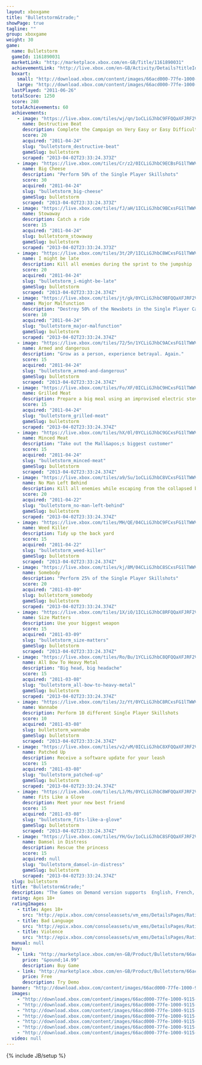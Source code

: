 ```yaml
---
layout: xboxgame
title: "Bulletstorm&trade;"
showPage: true
tagline: ""
group: xboxgame
weight: 30
game: 
  name: Bulletstorm
  gameId: 1161890031
  marketLink: "http://marketplace.xbox.com/en-GB/Title/1161890031"
  achievementLink: "http://live.xbox.com/en-GB/Activity/Details?titleId=1161890031"
  boxart: 
    small: "http://download.xbox.com/content/images/66acd000-77fe-1000-9115-d802454108ef/1033/boxartsm.jpg"
    large: "http://download.xbox.com/content/images/66acd000-77fe-1000-9115-d802454108ef/1033/boxartlg.jpg"
  lastPlayed: "2011-06-26"
  totalScore: 1250
  score: 280
  totalAchievements: 60
  achievements: 
    - image: "https://live.xbox.com/tiles/wj/qn/1oCLiGJhbC9FFQQaXFJRF2VmL2FjaC8wLzEAAAAA5+fn+Yg62Q==.jpg"
      name: Destructive Beat
      description: Complete the Campaign on Very Easy or Easy Difficulty
      score: 20
      acquired: "2011-04-24"
      slug: "bulletstorm_destructive-beat"
      gameSlug: bulletstorm
      scraped: "2013-04-02T23:33:24.373Z"
    - image: "https://live.xbox.com/tiles/Cr/z2/0ICLiGJhbC9ECBsFG1lTWWVmL2FjaC8wLzIwAAAAAOfn5--ZvBY=.jpg"
      name: Big Cheese
      description: "Perform 50% of the Single Player Skillshots"
      score: 30
      acquired: "2011-04-24"
      slug: "bulletstorm_big-cheese"
      gameSlug: bulletstorm
      scraped: "2013-04-02T23:33:24.373Z"
    - image: "https://live.xbox.com/tiles/fJ/aH/1ICLiGJhbC9BCxsFG1lTWWVmL2FjaC8wLzE1AAAAAOfn5-uolmA=.jpg"
      name: Stowaway
      description: Catch a ride
      score: 15
      acquired: "2011-04-24"
      slug: bulletstorm_stowaway
      gameSlug: bulletstorm
      scraped: "2013-04-02T23:33:24.373Z"
    - image: "https://live.xbox.com/tiles/3t/2P/1ICLiGJhbC8WCxsFG1lTWWVmL2FjaC8wLzFiAAAAAOfn5-ug3cI=.jpg"
      name: I might be late
      description: Kill all enemies during the sprint to the jumpship
      score: 20
      acquired: "2011-04-24"
      slug: "bulletstorm_i-might-be-late"
      gameSlug: bulletstorm
      scraped: "2013-04-02T23:33:24.374Z"
    - image: "https://live.xbox.com/tiles/jt/gk/0YCLiGJhbC9BFQQaXFJRF2VmL2FjaC8wLzUAAAAA5+fn-gvYlQ==.jpg"
      name: Major Malfunction
      description: "Destroy 50% of the Newsbots in the Single Player Campaign"
      score: 10
      acquired: "2011-04-24"
      slug: "bulletstorm_major-malfunction"
      gameSlug: bulletstorm
      scraped: "2013-04-02T23:33:24.374Z"
    - image: "https://live.xbox.com/tiles/72/5n/1YCLiGJhbC9ACxsFG1lTWWVmL2FjaC8wLzE0AAAAAOfn5-pIbvM=.jpg"
      name: Armed and dangerous
      description: "Grow as a person, experience betrayal. Again."
      score: 15
      acquired: "2011-04-24"
      slug: "bulletstorm_armed-and-dangerous"
      gameSlug: bulletstorm
      scraped: "2013-04-02T23:33:24.374Z"
    - image: "https://live.xbox.com/tiles/Fo/XF/0ICLiGJhbC9HCxsFG1lTWWVmL2FjaC8wLzEzAAAAAOfn5--qhQo=.jpg"
      name: Grilled Meat
      description: Prepare a big meal using an improvised electric stove
      score: 15
      acquired: "2011-04-24"
      slug: "bulletstorm_grilled-meat"
      gameSlug: bulletstorm
      scraped: "2013-04-02T23:33:24.374Z"
    - image: "https://live.xbox.com/tiles/hX/0l/0YCLiGJhbC9GCxsFG1lTWWVmL2FjaC8wLzEyAAAAAOfn5-4KfZk=.jpg"
      name: Minced Meat
      description: "Take out the Mall&apos;s biggest customer"
      score: 15
      acquired: "2011-04-24"
      slug: "bulletstorm_minced-meat"
      gameSlug: bulletstorm
      scraped: "2013-04-02T23:33:24.374Z"
    - image: "https://live.xbox.com/tiles/a9/Su/1oCLiGJhbC8VCxsFG1lTWWVmL2FjaC8wLzFhAAAAAOfn5-mB1Hc=.jpg"
      name: No Man Left Behind
      description: Kill all enemies while escaping from the collapsed building
      score: 20
      acquired: "2011-04-22"
      slug: "bulletstorm_no-man-left-behind"
      gameSlug: bulletstorm
      scraped: "2013-04-02T23:33:24.374Z"
    - image: "https://live.xbox.com/tiles/MH/QE/04CLiGJhbC9FCxsFG1lTWWVmL2FjaC8wLzExAAAAAOfn5-wrdCw=.jpg"
      name: Weed Killer
      description: Tidy up the back yard
      score: 15
      acquired: "2011-04-22"
      slug: "bulletstorm_weed-killer"
      gameSlug: bulletstorm
      scraped: "2013-04-02T23:33:24.374Z"
    - image: "https://live.xbox.com/tiles/kj/8M/04CLiGJhbC8SCxsFG1lTWWVmL2FjaC8wLzFmAAAAAOfn5-wjP44=.jpg"
      name: Somebody
      description: "Perform 25% of the Single Player Skillshots"
      score: 20
      acquired: "2011-03-09"
      slug: bulletstorm_somebody
      gameSlug: bulletstorm
      scraped: "2013-04-02T23:33:24.374Z"
    - image: "https://live.xbox.com/tiles/1X/iO/1ICLiGJhbC8RFQQaXFJRF2VmL2FjaC8wL2UAAAAA5+fn+6F4zg==.jpg"
      name: Size Matters
      description: Use your biggest weapon
      score: 15
      acquired: "2011-03-09"
      slug: "bulletstorm_size-matters"
      gameSlug: bulletstorm
      scraped: "2013-04-02T23:33:24.374Z"
    - image: "https://live.xbox.com/tiles/Ro/Bu/1YCLiGJhbC8QFQQaXFJRF2VmL2FjaC8wL2QAAAAA5+fn+kGAXQ==.jpg"
      name: All Bow To Heavy Metal
      description: "Big head, big headache"
      score: 15
      acquired: "2011-03-08"
      slug: "bulletstorm_all-bow-to-heavy-metal"
      gameSlug: bulletstorm
      scraped: "2013-04-02T23:33:24.374Z"
    - image: "https://live.xbox.com/tiles/Jz/Yt/0YCLiGJhbC8RCxsFG1lTWWVmL2FjaC8wLzFlAAAAAOfn5-4CNjs=.jpg"
      name: Wannabe
      description: Perform 10 different Single Player Skillshots
      score: 10
      acquired: "2011-03-08"
      slug: bulletstorm_wannabe
      gameSlug: bulletstorm
      scraped: "2013-04-02T23:33:24.374Z"
    - image: "https://live.xbox.com/tiles/v2/vM/0ICLiGJhbC8XFQQaXFJRF2VmL2FjaC8wL2MAAAAA5+fn-+NrpA==.jpg"
      name: Patched Up
      description: Receive a software update for your leash
      score: 15
      acquired: "2011-03-08"
      slug: "bulletstorm_patched-up"
      gameSlug: bulletstorm
      scraped: "2013-04-02T23:33:24.374Z"
    - image: "https://live.xbox.com/tiles/LJ/Ms/0YCLiGJhbC8WFQQaXFJRF2VmL2FjaC8wL2IAAAAA5+fn-gOTNw==.jpg"
      name: Fits Like a Glove
      description: Meet your new best friend
      score: 15
      acquired: "2011-03-08"
      slug: "bulletstorm_fits-like-a-glove"
      gameSlug: bulletstorm
      scraped: "2013-04-02T23:33:24.374Z"
    - image: "https://live.xbox.com/tiles/YH/Gv/1oCLiGJhbC8SFQQaXFJRF2VmL2FjaC8wL2YAAAAA5+fn+YBxew==.jpg"
      name: Damsel in Distress
      description: Rescue the princess
      score: 15
      acquired: null
      slug: "bulletstorm_damsel-in-distress"
      gameSlug: bulletstorm
      scraped: "2013-04-02T23:33:24.374Z"
  slug: bulletstorm
  title: "Bulletstorm&trade;"
  description: "The Games on Demand version supports  English, French, Italian, German, Spanish, Russian, Japanese.  Set in a futuristic utopia, an elite peacekeeping force thwarts the rumblings of civil war. But deception within the ranks has caused two members of the most feared unit, Dead Echo, to strike out on their own.   When their latest space piracy venture heads south, Grayson Hunt and Ishi Sato narrowly survive a crash landing on the abandoned paradise planet of Stygia, now stranded they find themselves surrounded by hordes of mutants and flesh eating gangs. Gray and Ishi survive on two objectives; get off the planet alive and exact revenge on the man who sent them there.  Taking the role of Grayson Hunt, players wield an arsenal of over-the-top combat moves and some of the most uniquely innovative weapons ever seen in a first person shooter that all feed into Bulletstorm&rsquo;s&trade; distinct &lsquo;skillshot&rsquo; system; a combination that produces unprecedented levels of frantic gameplay. Unleash the Bulletstorm&trade;!"
  rating: Ages 18+
  ratingImages: 
    - title: Ages 18+
      src: "http://epix.xbox.com/consoleassets/vm_ems/DetailsPages/RatingSystemID/14/default/Values/14005.png"
    - title: Bad Language
      src: "http://epix.xbox.com/consoleassets/vm_ems/DetailsPages/RatingSystemID/14/default/Descriptors/14000.png"
    - title: Violence
      src: "http://epix.xbox.com/consoleassets/vm_ems/DetailsPages/RatingSystemID/14/default/Descriptors/14005.png"
  manual: null
  buy: 
    - link: "http://marketplace.xbox.com/en-GB/Product/Bulletstorm/66acd000-77fe-1000-9115-d802454108ef?nosplash=1&amp;purchase=1&amp;DownloadType=Game"
      price: "&pound;14.99"
      description: Buy Game
    - link: "http://marketplace.xbox.com/en-GB/Product/Bulletstorm/66acd000-77fe-1000-9115-d802454108ef?nosplash=1&amp;purchase=1&amp;DownloadType=GameDemo"
      price: Free
      description: Try Demo
  banner: "http://download.xbox.com/content/images/66acd000-77fe-1000-9115-d802454108ef/1033/banner.png"
  images: 
    - "http://download.xbox.com/content/images/66acd000-77fe-1000-9115-d802454108ef/1033/screenlg1.jpg"
    - "http://download.xbox.com/content/images/66acd000-77fe-1000-9115-d802454108ef/1033/screenlg2.jpg"
    - "http://download.xbox.com/content/images/66acd000-77fe-1000-9115-d802454108ef/1033/screenlg3.jpg"
    - "http://download.xbox.com/content/images/66acd000-77fe-1000-9115-d802454108ef/1033/screenlg4.jpg"
    - "http://download.xbox.com/content/images/66acd000-77fe-1000-9115-d802454108ef/1033/screenlg5.jpg"
    - "http://download.xbox.com/content/images/66acd000-77fe-1000-9115-d802454108ef/1033/screenlg6.jpg"
    - "http://download.xbox.com/content/images/66acd000-77fe-1000-9115-d802454108ef/1033/screenlg7.jpg"
  video: null
---
```

{% include JB/setup %}